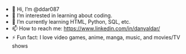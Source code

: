 - 👋 Hi, I’m @ddar087
- 👀 I’m interested in learning about coding.
- 🌱 I’m currently learning HTML, Python, SQL, etc.
- 📫 How to reach me: https://www.linkedin.com/in/danyaldar/
- ⚡ Fun fact: I love video games, anime, manga, music, and movies/TV shows

<!---
ddar087/ddar087 is a ✨ special ✨ repository because its `README.md` (this file) appears on your GitHub profile.
You can click the Preview link to take a look at your changes.
--->
